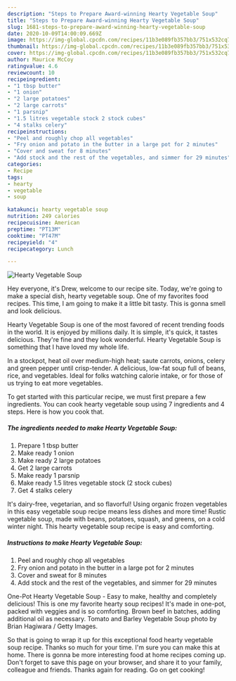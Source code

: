 ```yaml
---
description: "Steps to Prepare Award-winning Hearty Vegetable Soup"
title: "Steps to Prepare Award-winning Hearty Vegetable Soup"
slug: 1681-steps-to-prepare-award-winning-hearty-vegetable-soup
date: 2020-10-09T14:00:09.669Z
image: https://img-global.cpcdn.com/recipes/11b3e089fb357bb3/751x532cq70/hearty-vegetable-soup-recipe-main-photo.jpg
thumbnail: https://img-global.cpcdn.com/recipes/11b3e089fb357bb3/751x532cq70/hearty-vegetable-soup-recipe-main-photo.jpg
cover: https://img-global.cpcdn.com/recipes/11b3e089fb357bb3/751x532cq70/hearty-vegetable-soup-recipe-main-photo.jpg
author: Maurice McCoy
ratingvalue: 4.6
reviewcount: 10
recipeingredient:
- "1 tbsp butter"
- "1 onion"
- "2 large potatoes"
- "2 large carrots"
- "1 parsnip"
- "1.5 litres vegetable stock 2 stock cubes"
- "4 stalks celery"
recipeinstructions:
- "Peel and roughly chop all vegetables"
- "Fry onion and potato in the butter in a large pot for 2 minutes"
- "Cover and sweat for 8 minutes"
- "Add stock and the rest of the vegetables, and simmer for 29 minutes"
categories:
- Recipe
tags:
- hearty
- vegetable
- soup

katakunci: hearty vegetable soup 
nutrition: 249 calories
recipecuisine: American
preptime: "PT13M"
cooktime: "PT47M"
recipeyield: "4"
recipecategory: Lunch

---
```



![Hearty Vegetable Soup](https://img-global.cpcdn.com/recipes/11b3e089fb357bb3/751x532cq70/hearty-vegetable-soup-recipe-main-photo.jpg)

Hey everyone, it's Drew, welcome to our recipe site. Today, we're going to make a special dish, hearty vegetable soup. One of my favorites food recipes. This time, I am going to make it a little bit tasty. This is gonna smell and look delicious.

Hearty Vegetable Soup is one of the most favored of recent trending foods in the world. It is enjoyed by millions daily. It is simple, it's quick, it tastes delicious. They're fine and they look wonderful. Hearty Vegetable Soup is something that I have loved my whole life.

In a stockpot, heat oil over medium-high heat; saute carrots, onions, celery and green pepper until crisp-tender. A delicious, low-fat soup full of beans, rice, and vegetables. Ideal for folks watching calorie intake, or for those of us trying to eat more vegetables.


To get started with this particular recipe, we must first prepare a few ingredients. You can cook hearty vegetable soup using 7 ingredients and 4 steps. Here is how you cook that.

<!--inarticleads1-->

##### The ingredients needed to make Hearty Vegetable Soup:

1. Prepare 1 tbsp butter
1. Make ready 1 onion
1. Make ready 2 large potatoes
1. Get 2 large carrots
1. Make ready 1 parsnip
1. Make ready 1.5 litres vegetable stock (2 stock cubes)
1. Get 4 stalks celery


It&#39;s dairy-free, vegetarian, and so flavorful! Using organic frozen vegetables in this easy vegetable soup recipe means less dishes and more time! Rustic vegetable soup, made with beans, potatoes, squash, and greens, on a cold winter night. This hearty vegetable soup recipe is easy and comforting. 

<!--inarticleads2-->

##### Instructions to make Hearty Vegetable Soup:

1. Peel and roughly chop all vegetables
1. Fry onion and potato in the butter in a large pot for 2 minutes
1. Cover and sweat for 8 minutes
1. Add stock and the rest of the vegetables, and simmer for 29 minutes


One-Pot Hearty Vegetable Soup - Easy to make, healthy and completely delicious! This is one my favorite hearty soup recipes! It&#39;s made in one-pot, packed with veggies and is so comforting. Brown beef in batches, adding additional oil as necessary. Tomato and Barley Vegetable Soup photo by Brian Hagiwara / Getty Images. 

So that is going to wrap it up for this exceptional food hearty vegetable soup recipe. Thanks so much for your time. I'm sure you can make this at home. There is gonna be more interesting food at home recipes coming up. Don't forget to save this page on your browser, and share it to your family, colleague and friends. Thanks again for reading. Go on get cooking!
